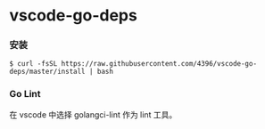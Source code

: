 # vscode-go-deps

### 安装

``` shell
$ curl -fsSL https://raw.githubusercontent.com/4396/vscode-go-deps/master/install | bash
```

### Go Lint

在 vscode 中选择 golangci-lint 作为 lint 工具。
